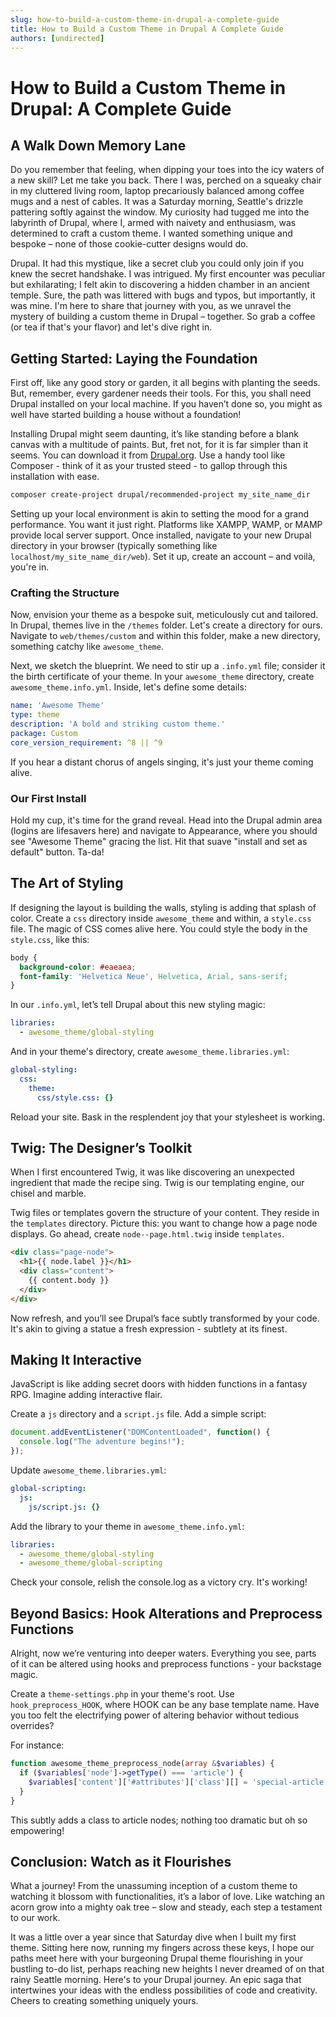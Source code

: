 ```yaml
---
slug: how-to-build-a-custom-theme-in-drupal-a-complete-guide
title: How to Build a Custom Theme in Drupal A Complete Guide
authors: [undirected]
---
```



# How to Build a Custom Theme in Drupal: A Complete Guide

## A Walk Down Memory Lane

Do you remember that feeling, when dipping your toes into the icy waters of a new skill? Let me take you back. There I was, perched on a squeaky chair in my cluttered living room, laptop precariously balanced among coffee mugs and a nest of cables. It was a Saturday morning, Seattle's drizzle pattering softly against the window. My curiosity had tugged me into the labyrinth of Drupal, where I, armed with naivety and enthusiasm, was determined to craft a custom theme. I wanted something unique and bespoke – none of those cookie-cutter designs would do.

Drupal. It had this mystique, like a secret club you could only join if you knew the secret handshake. I was intrigued. My first encounter was peculiar but exhilarating; I felt akin to discovering a hidden chamber in an ancient temple. Sure, the path was littered with bugs and typos, but importantly, it was mine. I'm here to share that journey with you, as we unravel the mystery of building a custom theme in Drupal – together. So grab a coffee (or tea if that's your flavor) and let's dive right in.

## Getting Started: Laying the Foundation

First off, like any good story or garden, it all begins with planting the seeds. But, remember, every gardener needs their tools. For this, you shall need Drupal installed on your local machine. If you haven’t done so, you might as well have started building a house without a foundation!

Installing Drupal might seem daunting, it’s like standing before a blank canvas with a multitude of paints. But, fret not, for it is far simpler than it seems. You can download it from [Drupal.org](https://www.drupal.org/project/drupal). Use a handy tool like Composer - think of it as your trusted steed - to gallop through this installation with ease.

```bash
composer create-project drupal/recommended-project my_site_name_dir
```

Setting up your local environment is akin to setting the mood for a grand performance. You want it just right. Platforms like XAMPP, WAMP, or MAMP provide local server support. Once installed, navigate to your new Drupal directory in your browser (typically something like `localhost/my_site_name_dir/web`). Set it up, create an account – and voilà, you're in.

### Crafting the Structure

Now, envision your theme as a bespoke suit, meticulously cut and tailored. In Drupal, themes live in the `/themes` folder. Let's create a directory for ours. Navigate to `web/themes/custom` and within this folder, make a new directory, something catchy like `awesome_theme`.

Next, we sketch the blueprint. We need to stir up a `.info.yml` file; consider it the birth certificate of your theme. In your `awesome_theme` directory, create `awesome_theme.info.yml`. Inside, let's define some details:

```yaml
name: 'Awesome Theme'
type: theme
description: 'A bold and striking custom theme.'
package: Custom
core_version_requirement: ^8 || ^9
```

If you hear a distant chorus of angels singing, it's just your theme coming alive.

### Our First Install

Hold my cup, it's time for the grand reveal. Head into the Drupal admin area (logins are lifesavers here) and navigate to Appearance, where you should see "Awesome Theme" gracing the list. Hit that suave "install and set as default" button. Ta-da!

## The Art of Styling

If designing the layout is building the walls, styling is adding that splash of color. Create a `css` directory inside `awesome_theme` and within, a `style.css` file. The magic of CSS comes alive here. You could style the body in the `style.css`, like this:

```css
body {
  background-color: #eaeaea;
  font-family: 'Helvetica Neue', Helvetica, Arial, sans-serif;
}
```

In our `.info.yml`, let’s tell Drupal about this new styling magic:

```yaml
libraries:
  - awesome_theme/global-styling
```

And in your theme's directory, create `awesome_theme.libraries.yml`:

```yaml
global-styling:
  css:
    theme:
      css/style.css: {}
```

Reload your site. Bask in the resplendent joy that your stylesheet is working.

## Twig: The Designer’s Toolkit

When I first encountered Twig, it was like discovering an unexpected ingredient that made the recipe sing. Twig is our templating engine, our chisel and marble.

Twig files or templates govern the structure of your content. They reside in the `templates` directory. Picture this: you want to change how a page node displays. Go ahead, create `node--page.html.twig` inside `templates`.

```html
<div class="page-node">
  <h1>{{ node.label }}</h1>
  <div class="content">
    {{ content.body }}
  </div>
</div>
```

Now refresh, and you’ll see Drupal’s face subtly transformed by your code. It's akin to giving a statue a fresh expression - subtlety at its finest.

## Making It Interactive

JavaScript is like adding secret doors with hidden functions in a fantasy RPG. Imagine adding interactive flair. 

Create a `js` directory and a `script.js` file. Add a simple script:

```javascript
document.addEventListener("DOMContentLoaded", function() {
  console.log("The adventure begins!");
});
```

Update `awesome_theme.libraries.yml`:

```yaml
global-scripting:
  js:
    js/script.js: {}
```

Add the library to your theme in `awesome_theme.info.yml`:

```yaml
libraries:
  - awesome_theme/global-styling
  - awesome_theme/global-scripting
```

Check your console, relish the console.log as a victory cry. It's working!

## Beyond Basics: Hook Alterations and Preprocess Functions

Alright, now we’re venturing into deeper waters. Everything you see, parts of it can be altered using hooks and preprocess functions - your backstage magic.

Create a `theme-settings.php` in your theme's root. Use `hook_preprocess_HOOK`, where HOOK can be any base template name. Have you too felt the electrifying power of altering behavior without tedious overrides?

For instance:

```php
function awesome_theme_preprocess_node(array &$variables) {
  if ($variables['node']->getType() === 'article') {
    $variables['content']['#attributes']['class'][] = 'special-article';
  }
}
```

This subtly adds a class to article nodes; nothing too dramatic but oh so empowering!

## Conclusion: Watch as it Flourishes

What a journey! From the unassuming inception of a custom theme to watching it blossom with functionalities, it’s a labor of love. Like watching an acorn grow into a mighty oak tree – slow and steady, each step a testament to our work.

It was a little over a year since that Saturday dive when I built my first theme. Sitting here now, running my fingers across these keys, I hope our paths meet here with your burgeoning Drupal theme flourishing in your bustling to-do list, perhaps reaching new heights I never dreamed of on that rainy Seattle morning. Here's to your Drupal journey. An epic saga that intertwines your ideas with the endless possibilities of code and creativity. Cheers to creating something uniquely yours.